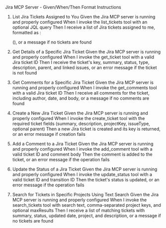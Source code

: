 Jira MCP Server - Given/When/Then Format Instructions
1. List Jira Tickets Assigned to You
Given the Jira MCP server is running and properly configured
When I invoke the list_tickets tool with an optional JQL query
Then I receive a list of Jira tickets assigned to me, formatted as <issue key>: <summary> (<status>), or a message if no tickets are found

2. Get Details of a Specific Jira Ticket
Given the Jira MCP server is running and properly configured
When I invoke the get_ticket tool with a valid Jira ticket ID
Then I receive the ticket's key, summary, status, type, description, parent, and linked issues, or an error message if the ticket is not found

3. Get Comments for a Specific Jira Ticket
Given the Jira MCP server is running and properly configured
When I invoke the get_comments tool with a valid Jira ticket ID
Then I receive all comments for the ticket, including author, date, and body, or a message if no comments are found

4. Create a New Jira Ticket
Given the Jira MCP server is running and properly configured
When I invoke the create_ticket tool with the required ticket fields (summary, description, projectKey, issueType, optional parent)
Then a new Jira ticket is created and its key is returned, or an error message if creation fails

5. Add a Comment to a Jira Ticket
Given the Jira MCP server is running and properly configured
When I invoke the add_comment tool with a valid ticket ID and comment body
Then the comment is added to the ticket, or an error message if the operation fails

6. Update the Status of a Jira Ticket
Given the Jira MCP server is running and properly configured
When I invoke the update_status tool with a valid ticket ID and transition ID
Then the ticket's status is updated, or an error message if the operation fails

7. Search for Tickets in Specific Projects Using Text Search
Given the Jira MCP server is running and properly configured
When I invoke the search_tickets tool with search text, comma-separated project keys, and optional maxResults
Then I receive a list of matching tickets with summary, status, updated date, project, and description, or a message if no tickets are found